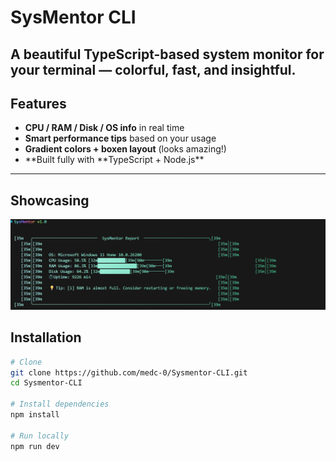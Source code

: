 # SysMentor CLI

## A beautiful **TypeScript-based system monitor** for your terminal — colorful, fast, and insightful.

## Features

- **CPU / RAM / Disk / OS info** in real time
- **Smart performance tips** based on your usage
- **Gradient colors + boxen layout** (looks amazing!)
- **Built fully with **TypeScript + Node.js\*\*

---

## Showcasing

![runtime](/screenshots/showcase1.png)

## Installation

```bash
# Clone
git clone https://github.com/medc-0/Sysmentor-CLI.git
cd Sysmentor-CLI

# Install dependencies
npm install

# Run locally
npm run dev

```
